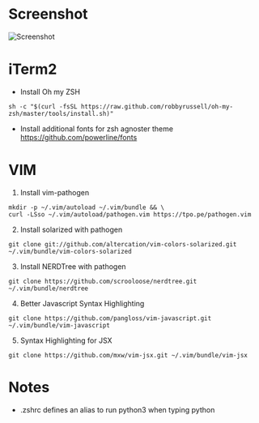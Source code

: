 # Screenshot
![Screenshot](http://i.imgur.com/Wje1Fbg.png)

# iTerm2

* Install Oh my ZSH
```
sh -c "$(curl -fsSL https://raw.github.com/robbyrussell/oh-my-zsh/master/tools/install.sh)"
```

* Install additional fonts for zsh agnoster theme
https://github.com/powerline/fonts

# VIM

1. Install vim-pathogen
```
mkdir -p ~/.vim/autoload ~/.vim/bundle && \
curl -LSso ~/.vim/autoload/pathogen.vim https://tpo.pe/pathogen.vim
```

2. Install solarized with pathogen
```
git clone git://github.com/altercation/vim-colors-solarized.git ~/.vim/bundle/vim-colors-solarized
```

3. Install NERDTree with pathogen
```
git clone https://github.com/scrooloose/nerdtree.git ~/.vim/bundle/nerdtree
```

4. Better Javascript Syntax Highlighting
```
git clone https://github.com/pangloss/vim-javascript.git ~/.vim/bundle/vim-javascript
```

5. Syntax Highlighting for JSX
```
git clone https://github.com/mxw/vim-jsx.git ~/.vim/bundle/vim-jsx
```

# Notes
* .zshrc defines an alias to run python3 when typing python
